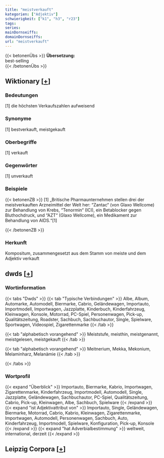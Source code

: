 ```yaml
---
title: "meistverkauft"
kategorien: ["Adjektiv"]
schwierigkeit: ["k1", "h3", "r23"]
tags:
series:
mainDornseiffs:
domainDornseiffs:
url: "meistverkauft"
---
```


{{< betonenÜbs >}}
**Übersetzung:**  
best-selling  
{{< /betonenÜbs >}}

## Wiktionary [[+](https://de.wiktionary.org/wiki/meistverkauft)]

### Bedeutungen
[1] die höchsten Verkaufszahlen aufweisend  

### Synonyme
[1] bestverkauft, meistgekauft  

### Oberbegriffe
[1] verkauft  

### Gegenwörter
[1] unverkauft  

### Beispiele
{{< betonenZB >}}
[1] „Britische Pharmaunternehmen stellen drei der meistverkauften Arzneimittel der Welt her: “Zantac“ (von Glaxo Wellcome) zur Behandlung von Krebs, “Tenormin“ (ICI), ein Betablocker gegen Bluthochdruck, und “AZT“ (Glaxo Wellcome), ein Medikament zur Behandlung von AIDS.“[1]  

{{< /betonenZB >}}
### Herkunft
Kompositum, zusammengesetzt aus dem Stamm von meiste und dem Adjektiv verkauft  



## dwds [[+](https://www.dwds.de/wb/meistverkauft)]

### Wortinformation
{{< tabs "Dwds" >}}
{{< tab "Typische Verbindungen" >}}
Albe, Album, Automarke, Automodell, Biermarke, Cabrio, Geländewagen, Importauto, Importmodell, Importwagen, Jazzplatte, Kinderbuch, Kinderfahrzeug, Kleinwagen, Konsole, Motorrad, PC-Spiel, Personenwagen, Pick-up, Qualitätszeitung, Roadster, Sachbuch, Sachbuchautor, Single, Spielware, Sportwagen, Videospiel, Zigarettenmarke
{{< /tab >}}

{{< tab "alphabetisch vorangehend" >}}
Meiststufe, meisthin, meistgenannt, meistgelesen, meistgekauft
{{< /tab >}}

{{< tab "alphabetisch vorangehend" >}}
Meitnerium, Mekka, Mekonium, Melaminharz, Melanämie
{{< /tab >}}

{{< /tabs >}}

### Wortprofil
{{< expand "Überblick" >}} Importauto, Biermarke, Kabrio, Importwagen, Zigarettenmarke, Kinderfahrzeug, Importmodell, Automodell, Single, Jazzplatte, Geländewagen, Sachbuchautor, PC-Spiel, Qualitätszeitung, Cabrio, Pick-up, Kleinwagen, Albe, Sachbuch, Spielware {{< /expand >}}
{{< expand "ist Adjektivattribut von" >}} Importauto, Single, Geländewagen, Biermarke, Motorrad, Cabrio, Kabrio, Kleinwagen, Zigarettenmarke, Importwagen, Automodell, Personenwagen, Sachbuch, Auto, Kinderfahrzeug, Importmodell, Spielware, Konfiguration, Pick-up, Konsole {{< /expand >}}
{{< expand "hat Adverbialbestimmung" >}} weltweit, international, derzeit {{< /expand >}}

## Leipzig Corpora [[+](https://corpora.uni-leipzig.de/en/res?word=meistverkauft&corpusId=deu_newscrawl-public_2018)]

